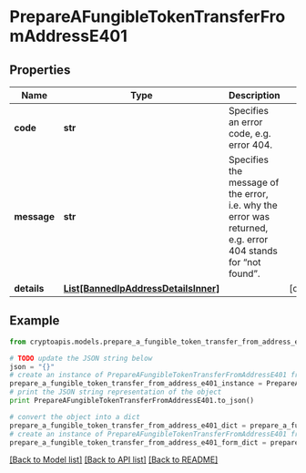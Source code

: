 # PrepareAFungibleTokenTransferFromAddressE401


## Properties
Name | Type | Description | Notes
------------ | ------------- | ------------- | -------------
**code** | **str** | Specifies an error code, e.g. error 404. | 
**message** | **str** | Specifies the message of the error, i.e. why the error was returned, e.g. error 404 stands for “not found”. | 
**details** | [**List[BannedIpAddressDetailsInner]**](BannedIpAddressDetailsInner.md) |  | [optional] 

## Example

```python
from cryptoapis.models.prepare_a_fungible_token_transfer_from_address_e401 import PrepareAFungibleTokenTransferFromAddressE401

# TODO update the JSON string below
json = "{}"
# create an instance of PrepareAFungibleTokenTransferFromAddressE401 from a JSON string
prepare_a_fungible_token_transfer_from_address_e401_instance = PrepareAFungibleTokenTransferFromAddressE401.from_json(json)
# print the JSON string representation of the object
print PrepareAFungibleTokenTransferFromAddressE401.to_json()

# convert the object into a dict
prepare_a_fungible_token_transfer_from_address_e401_dict = prepare_a_fungible_token_transfer_from_address_e401_instance.to_dict()
# create an instance of PrepareAFungibleTokenTransferFromAddressE401 from a dict
prepare_a_fungible_token_transfer_from_address_e401_form_dict = prepare_a_fungible_token_transfer_from_address_e401.from_dict(prepare_a_fungible_token_transfer_from_address_e401_dict)
```
[[Back to Model list]](../README.md#documentation-for-models) [[Back to API list]](../README.md#documentation-for-api-endpoints) [[Back to README]](../README.md)


